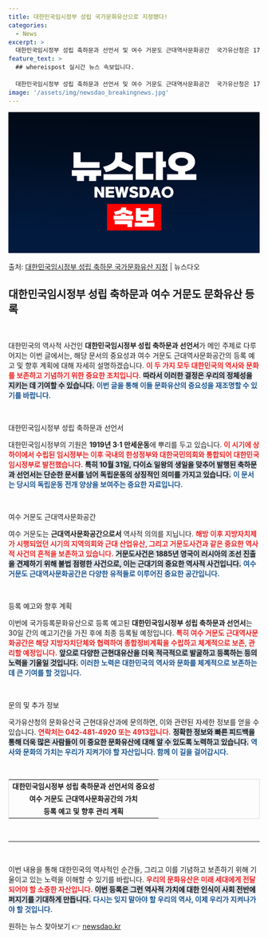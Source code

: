 ```yaml
---
title: 대한민국임시정부 성립 국가문화유산으로 지정됐다!
categories:
  - News
excerpt: >
  대한민국임시정부 성립 축하문과 선언서 및 여수 거문도 근대역사문화공간  국가유산청은 17일 ‘대한민국임시정부…
feature_text: >
  ## whereispost 실시간 뉴스 속보입니다.

  대한민국임시정부 성립 축하문과 선언서 및 여수 거문도 근대역사문화공간  국가유산청은 17일 ‘대한민국임시정부…
image: '/assets/img/newsdao_breakingnews.jpg'
---
```


![뉴스다오 속보](/assets/img/newsdao_breakingnews.jpg)

<p>출처: <a href="https://newsdao.kr/4895" rel="dofollow">대한민국임시정부 성립 축하문 국가문화유산 지정</a> | 뉴스다오</p>

<h2 data-ke-size="size26">대한민국임시정부 성립 축하문과 여수 거문도 문화유산 등록</h2>

<p data-ke-size="size16">&nbsp;</p>

대한민국의 역사적 사건인 **대한민국임시정부 성립 축하문과 선언서**가 메인 주제로 다루어지는 이번 글에서는, 해당 문서의 중요성과 여수 거문도 근대역사문화공간의 등록 예고 및 향후 계획에 대해 자세히 설명하겠습니다. <b><span style="color: #ee2323;">이 두 가지 모두 대한민국의 역사와 문화를 보존하고 기념하기 위한 중요한 조치입니다.</span></b> <b><span style="background-color: #21538527;">따라서 이러한 결정은 우리의 정체성을 지키는 데 기여할 수 있습니다.</span></b> <b><span style="color: #1a5490;">이번 글을 통해 이들 문화유산의 중요성을 재조명할 수 있기를 바랍니다.</span></b>

<p data-ke-size="size16">&nbsp;</p>

대한민국임시정부 성립 축하문과 선언서

대한민국임시정부의 기원은 **1919년 3·1 만세운동**에 뿌리를 두고 있습니다. <b><span style="color: #ee2323;">이 시기에 상하이에서 수립된 임시정부는 이후 국내의 한성정부와 대한국민의회와 통합되어 **대한민국임시정부**로 발전했습니다.</span></b> <b><span style="background-color: #21538527;">특히 10월 31일, 다이쇼 일왕의 생일을 맞추어 발행된 축하문과 선언서는 단순한 문서를 넘어 독립운동의 상징적인 의미를 가지고 있습니다.</span></b> <b><span style="color: #1a5490;">이 문서는 당시의 독립운동 전개 양상을 보여주는 중요한 자료입니다.</span></b>

<p data-ke-size="size16">&nbsp;</p>

여수 거문도 근대역사문화공간

여수 거문도는 **근대역사문화공간으로서** 역사적 의의를 지닙니다. <b><span style="color: #ee2323;">해방 이후 지방자치제가 시행되었던 시기의 지역의회와 근대 산업유산, 그리고 거문도사건과 같은 중요한 역사적 사건의 흔적을 보존하고 있습니다.</span></b> <b><span style="background-color: #21538527;">거문도사건은 1885년 영국이 러시아의 조선 진출을 견제하기 위해 불법 점령한 사건으로, 이는 근대기의 중요한 역사적 사건입니다.</span></b> <b><span style="color: #1a5490;">여수 거문도 근대역사문화공간은 다양한 유적들로 이루어진 중요한 공간입니다.</span></b>

<p data-ke-size="size16">&nbsp;</p>

등록 예고와 향후 계획

이번에 국가등록문화유산으로 등록 예고된 **대한민국임시정부 성립 축하문과 선언서**는 30일 간의 예고기간을 가진 후에 최종 등록될 예정입니다. <b><span style="color: #ee2323;">특히 여수 거문도 근대역사문화공간은 해당 지방자치단체와 협력하여 종합정비계획을 수립하고 체계적으로 보존, 관리할 예정입니다.</span></b> <b><span style="background-color: #21538527;">앞으로 다양한 근현대유산을 더욱 적극적으로 발굴하고 등록하는 등의 노력을 기울일 것입니다.</span></b> <b><span style="color: #1a5490;">이러한 노력은 대한민국의 역사와 문화를 체계적으로 보존하는 데 큰 기여를 할 것입니다.</span></b>

<p data-ke-size="size16">&nbsp;</p>

문의 및 추가 정보

국가유산청의 문화유산국 근현대유산과에 문의하면, 이와 관련된 자세한 정보를 얻을 수 있습니다. <b><span style="color: #ee2323;">연락처는 042-481-4920 또는 4913입니다.</span></b> <b><span style="background-color: #21538527;">정확한 정보와 빠른 피드백을 통해 더욱 많은 사람들이 이 중요한 문화유산에 대해 알 수 있도록 노력하고 있습니다.</span></b> <b><span style="color: #1a5490;">역사와 문화의 가치는 우리가 지켜가야 할 자산입니다. 함께 이 길을 걸어갑시다.</span></b>

<p data-ke-size="size16">&nbsp;</p>

<table style="width: 100%; border-collapse: collapse; border: 1px solid #ddd;">
    <tr>
        <td style="text-align: center; height: 17px;"><b>대한민국임시정부 성립 축하문과 선언서의 중요성</b></td>
    </tr>
    <tr>
        <td style="text-align: center; height: 17px;"><b>여수 거문도 근대역사문화공간의 가치</b></td>
    </tr>
    <tr>
        <td style="text-align: center; height: 17px;"><b>등록 예고 및 향후 관리 계획</b></td>
    </tr>
</table>

<p data-ke-size="size16">&nbsp;</p>

<hr />
<p data-ke-size="size16">&nbsp;</p>

이번 내용을 통해 대한민국의 역사적인 순간들, 그리고 이를 기념하고 보존하기 위해 기울이고 있는 노력을 이해할 수 있기를 바랍니다. <b><span style="color: #ee2323;">우리의 문화유산은 미래 세대에게 전달되어야 할 소중한 자산입니다.</span></b> <b><span style="background-color: #21538527;">이번 등록은 그런 역사적 가치에 대한 인식이 사회 전반에 퍼지기를 기대하게 만듭니다.</span></b> <b><span style="color: #1a5490;">다시는 잊지 말아야 할 우리의 역사, 이제 우리가 지켜나가야 할 것입니다.</span></b> 

원하는 뉴스 찾아보기 👉 <a href="https://newsdao.kr" rel="dofollow">newsdao.kr</a>


